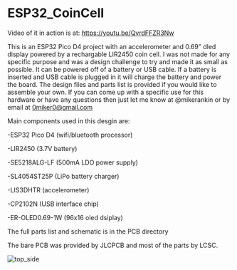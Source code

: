 # ESP32_CoinCell

Video of it in action is at: https://youtu.be/QvrdFFZR3Nw

This is an ESP32 Pico D4 project with an accelerometer and 0.69" dled display powered by a rechargable LIR2450 coin cell. I was not made for any specific purpose and was a design challenge to try and made it as small as possible. It can be powered off of a battery or USB cable. If a battery is inserted and USB cable is plugged in it will charge the battery and power the board. The design files and parts list is provided if you would like to assemble your own. If you can come up with a specific use for this hardware or have any questions then just let me know at @mikerankin or by email at 0miker0@gmail.com

Main components used in this desgin are:

-ESP32 Pico D4 (wifi/bluetooth processor)

-LIR2450 (3.7V battery)

-SE5218ALG-LF (500mA LDO power supply)

-SL4054ST25P (LiPo battery charger)

-LIS3DHTR (accelerometer)

-CP2102N (USB interface chip)

-ER-OLED0.69-1W (96x16 oled dsiplay)

The full parts list and schematic is in the PCB directory

The bare PCB was provided by JLCPCB and most of the parts by LCSC.

![top_side](https://user-images.githubusercontent.com/4991664/52292089-4c8ae300-294a-11e9-8096-ea8b10b4526b.jpg)
